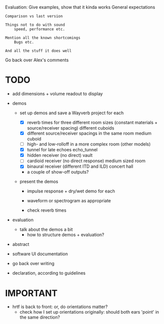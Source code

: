 Evaluation:
	Give examples, show that it kinda works
		General expectations

	Comparison vs last version

	Things not to do with sound
		speed, performance etc.

	Mention all the known shortcomings
		Bugs etc.
	
	And all the stuff it does well

Go back over Alex's comments

# TODO

- add dimensions + volume readout to display

- demos
	- set up demos and save a Wayverb project for each
		- [x] reverb times for three different room sizes (constant materials +
			  source/receiver spacing)											different cuboids
		- [x] different source/receiver spacings in the same room				medium cuboid
		- [ ] high- and low-rolloff in a more complex room						(other models)
		- [x] tunnel for late echoes											echo_tunnel
		- [x] hidden receiver (no direct)										vault
		- [ ] cardioid receiver (no direct response)							medium sized room
		- [x] binaural receiver (different ITD and ILD)							concert hall

		- a couple of show-off outputs?
		
	- present the demos
		- impulse response + dry/wet demo for each
		- waveform or spectrogram as appropriate

		- check reverb times

- evaluation
	- talk about the demos a bit
		- how to structure demos + evaluation?

- abstract

- software UI documentation

- go back over writing

- declaration, according to guidelines

# IMPORTANT

- hrtf is back to front: or, do orientations matter?
	- check how I set up orientations originally: should both ears 'point'
	  in the same direction?
